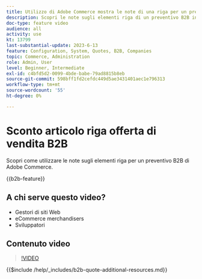 ```yaml
---
title: Utilizzo di Adobe Commerce mostra le note di una riga per un preventivo
description: Scopri le note sugli elementi riga di un preventivo B2B in Adobe Commerce
doc-type: feature video
audience: all
activity: use
kt: 13799
last-substantial-update: 2023-6-13
feature: Configuration, System, Quotes, B2B, Companies
topic: Commerce, Administration
role: Admin, User
level: Beginner, Intermediate
exl-id: c4bfd5d2-0099-4bde-babe-79ad8815b8eb
source-git-commit: 598bff1fd2cefdc449d5ae3431401aec1e796313
workflow-type: tm+mt
source-wordcount: '55'
ht-degree: 0%

---
```


# Sconto articolo riga offerta di vendita B2B

Scopri come utilizzare le note sugli elementi riga per un preventivo B2B di Adobe Commerce.

{{b2b-feature}}

## A chi serve questo video?

- Gestori di siti Web
- eCommerce merchandisers
- Sviluppatori

## Contenuto video

>[!VIDEO](https://video.tv.adobe.com/v/3420417?learn=on)

{{$include /help/_includes/b2b-quote-additional-resources.md}}
